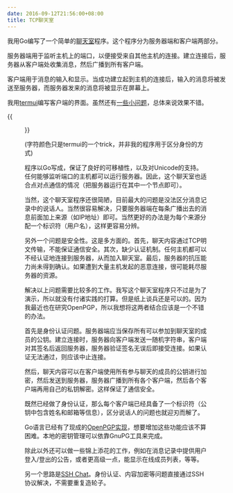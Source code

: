 ```yaml
---
date: 2016-09-12T21:56:00+08:00
title: TCP聊天室
---
```


我用Go编写了一个简单的[聊天室](https://github.com/z-rui/chatroom)程序。这个程序分为服务器端和客户端两部分。

服务器端用于监听主机上的端口，以便接受来自其他主机的连接。建立连接后，服务器从客户端处收集消息，然后广播到所有客户端。

客户端用于消息的输入和显示。当成功建立起到主机的连接后，输入的消息将被发送至服务器，而服务器发来的消息将被显示在屏幕上。

我用[termui](https://github.com/gizak/termui)编写客户端的界面。虽然还有[一些小问题](https://github.com/gizak/termui/issues/99)，总体来说效果不错。

{{<figure src="/media/chatroom-1.png">}}

<!--more-->

(字符颜色只是termui的一个trick，并非我的程序用于区分身份的方式)

程序以Go写成，保证了良好的可移植性，以及对Unicode的支持。任何能够监听端口的主机都可以运行服务器。因此，这个聊天室也适合点对点通信的情况（把服务器运行在其中一个节点即可）。

当然，这个聊天室程序还很简陋，目前最大的问题是没法区分消息记录中的说话人。当然很容易解决，只要服务器端在每条广播出去的消息前面加上来源（如IP地址）即可。当然更好的办法是为每个来源分配一个标识符（用户名），这样更容易分辨。

另外一个问题是安全性。这是多方面的。首先，聊天内容通过TCP明文传输，不能保证通信安全。其次，缺少认证机制。任何主机都可以不经认证地连接到服务器，从而加入聊天室。最后，服务器的抗压能力尚未得到确认。如果遭到大量主机发起的恶意连接，很可能耗尽服务器的资源。

解决以上问题需要比较多的工作。我写这个聊天室程序只不过是为了演示，所以就没有付诸实践的打算。但是纸上谈兵还是可以的。因为我最近也在研究OpenPGP，所以我想将这两者结合应该是一个不错的办法。

首先是身份认证问题。服务器端应当保存所有可以参加到聊天室的成员的公钥。建立连接时，服务器向客户端发送一随机字符串，客户端对其签名后返回服务器，服务器验证签名无误后即接受连接。如果认证无法通过，则应该中止连接。

然后，聊天内容可以在客户端使用所有参与聊天的成员的公钥进行加密，然后发送到服务器，服务器广播到所有各个客户端，然后各个客户端再用自己的私钥解密。这样保证了通信安全。

既然已经做了身份认证，那么每个客户端已经具备了一个标识符（公钥中包含姓名和邮箱等信息），区分说话人的问题也就迎刃而解了。

Go语言已经有了现成的[OpenPGP实现](https://godoc.org/golang.org/x/crypto/openpgp)，想要增加这些功能应该不算困难。本地的密钥管理可以依靠GnuPG工具来完成。

除此以外还可以做一些锦上添花的工作，例如在消息记录中提供用户登入/登出的公告，或者更高级一点，能显示在线成员列表，等等。

另一个思路是[SSH Chat](https://github.com/shazow/ssh-chat)。身份认证、内容加密等问题直接通过SSH协议解决，不需要重复造轮子。
